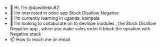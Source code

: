 - 👋 Hi, I’m @dawitteklu82
- 👀 I’m interested in odoo app Stock Disallow Negative
- 🌱 I’m currently learning in uganda, kampala
- 💞️ I’m looking to collaborate on to devlope modules , the Stock Disallow Negative app , when you make sales order it block the opration with  Negative stack 
- 📫 How to reach me on email

<!---
dawitteklu82/dawitteklu82 is a ✨ special ✨ repository because its `README.md` (this file) appears on your GitHub profile.
You can click the Preview link to take a look at your changes.
--->
